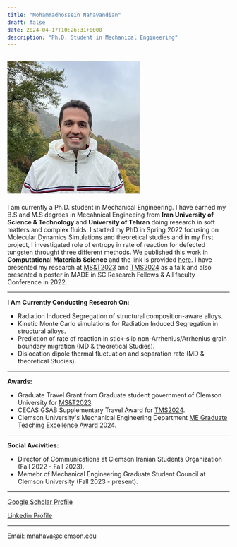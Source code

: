 ```yaml
---
title: "Mohammadhossein Nahavandian"
draft: false
date: 2024-04-17T10:26:31+0000
description: "Ph.D. Student in Mechanical Engineering"
---
```

![](IMG_73032.jpg)
---

I am currently a Ph.D. student in Mechanical Engineering. I have earned my B.S and M.S degrees in Mecahnical Engineeing from **Iran University of Science & Technology** and **University of Tehran** doing research in soft matters and complex fluids. I started my PhD in Spring 2022 focusing on Molecular Dynamics Simulations and theoretical studies and in my first project, I investigated role of entropy in rate of reaction for defected tungsten throught three different methods. We published this work in **Computational Materials Science** and the link is provided [here](https://doi.org/10.1016/j.commatsci.2024.112954). I have presented my research at [MS&T2023](https://www.tms.org/TMS2023/TMS2023/Default.aspx) and [TMS2024](https://www.tms.org/TMS2024/TMS2024/Default.aspx) as a talk and also presented a poster in MADE in SC Research Fellows & All faculty Conference in 2022.

---
**I Am Currently Conducting Research On:**

- Radiation Induced Segregation of structural composition-aware alloys. 
- Kinetic Monte Carlo simulations for Radiation Induced Segregation in structural alloys.
- Prediction of rate of reaction in stick-slip non-Arrhenius/Arrhenius grain boundary migration (MD & theoretical Studies).
- Dislocation dipole thermal fluctuation and separation rate (MD & theoretical Studies).

---
**Awards:**
- Graduate Travel Grant from Graduate student government of Clemson University for [MS&T2023](https://www.tms.org/TMS2023/TMS2023/Default.aspx).
- CECAS GSAB Supplementary Travel Award for [TMS2024](https://www.tms.org/TMS2024/TMS2024/Default.aspx).
- Clemson University's Mechanical Engineering Department [ME Graduate Teaching Excellence Award 2024](IMG_9002.jpg).
---

**Social Avcivities:**
- Director of Communications at Clemson Iranian Students Organization (Fall 2022 - Fall 2023).
- Memebr of Mechanical Engineering Graduate Student Council at Clemson University (Fall 2023 - present).

---
[Google Scholar Profile](https://scholar.google.com/citations?user=QivkGJoAAAAJ&hl=en)

[Linkedin Profile](https://www.linkedin.com/in/mohammadhossein-nahavandian) 

---
Email: mnahava@clemson.edu

